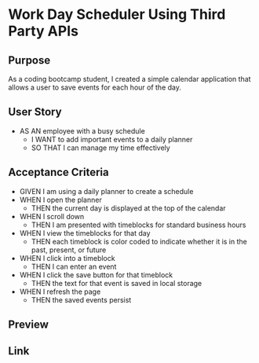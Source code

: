 # Work Day Scheduler Using Third Party APIs 

## Purpose

As a coding bootcamp student, I created a simple calendar application that allows a user to save events for each hour of the day. 

## User Story

- AS AN employee with a busy schedule
  - I WANT to add important events to a daily planner
  - SO THAT I can manage my time effectively


## Acceptance Criteria

- GIVEN I am using a daily planner to create a schedule
- WHEN I open the planner
  - THEN the current day is displayed at the top of the calendar
- WHEN I scroll down
  - THEN I am presented with timeblocks for standard business hours
- WHEN I view the timeblocks for that day
  - THEN each timeblock is color coded to indicate whether it is in the past, present, or future
- WHEN I click into a timeblock
  - THEN I can enter an event
- WHEN I click the save button for that timeblock
  - THEN the text for that event is saved in local storage
- WHEN I refresh the page
  - THEN the saved events persist


## Preview




## Link


